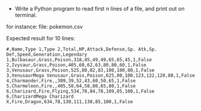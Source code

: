 * Write a Python program to read first n lines of a file, and  print out on terminal.

for instance:
file: pokemon.csv

Expected result for 10 lines:
```csv
#,Name,Type 1,Type 2,Total,HP,Attack,Defense,Sp. Atk,Sp. Def,Speed,Generation,Legendary
1,Bulbasaur,Grass,Poison,318,45,49,49,65,65,45,1,False
2,Ivysaur,Grass,Poison,405,60,62,63,80,80,60,1,False
3,Venusaur,Grass,Poison,525,80,82,83,100,100,80,1,False
3,VenusaurMega Venusaur,Grass,Poison,625,80,100,123,122,120,80,1,False
4,Charmander,Fire,,309,39,52,43,60,50,65,1,False
5,Charmeleon,Fire,,405,58,64,58,80,65,80,1,False
6,Charizard,Fire,Flying,534,78,84,78,109,85,100,1,False
6,CharizardMega Charizard X,Fire,Dragon,634,78,130,111,130,85,100,1,False

```
